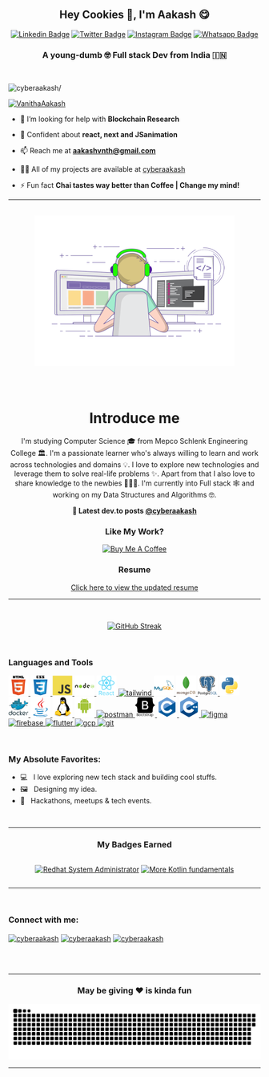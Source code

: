 <!-- [![GitHub Streak](https://streak-stats.demolab.com?user=CyberAakash&theme=ocean-gradient&border_radius=25&card_width=600)](https://git.io/streak-stats) ![Anurag's GitHub stats](https://github-readme-stats.vercel.app/api?username=CyberAakash&show_icons=true&theme=transparent)
[![Top Langs](https://github-readme-stats.vercel.app/api/top-langs/?username=CyberAakash&layout=donut)](https://github.com/anuraghazra/github-readme-stats)

[![trophy](https://github-profile-trophy.vercel.app/?username=CyberAakash&no-bg=true)](https://github.com/ryo-ma/github-profile-trophy) -->

<h2 align="center">Hey Cookies 👋, I'm Aakash 😋</h2>

<div align="center">

[![Linkedin Badge](https://img.shields.io/badge/-LinkedIn-0e76a8?style=flat-square&logo=Linkedin&logoColor=white)](https://www.linkedin.com/in/cyberaakash/)
[![Twitter Badge](https://img.shields.io/badge/-Twitter-00acee?style=flat-square&logo=Twitter&logoColor=white)](https://twitter.com/VanithaAakash)
[![Instagram Badge](https://img.shields.io/badge/-Instagram-e4405f?style=flat-square&logo=Instagram&logoColor=white)](https://instagram.com/cyberaakash/)
[![Whatsapp Badge](https://img.shields.io/badge/WhatsApp-25D366?style=flat-square&logo=whatsapp&logoColor=white)](https://wa.me/919384296895)

</div>

<h3 align="center">A young-dumb 🤓 Full stack Dev from India 🇮🇳</h3><br />

<p align="left"> <img src=https://komarev.com/ghpvc/?username=cyberaakash alt=cyberaakash/> </p>

<p align="left"> <a href="https://twitter.com/VanithaAakash" target="blank"><img src="https://img.shields.io/twitter/follow/VanithaAakash?logo=twitter&style=for-the-badge" alt="VanithaAakash" /></a> </p>

<!-- - 🤔 I’m looking for help with [Blockchain Research](https://github.com/rahuldkjain/github-profile-readme-generator) -->

- 🤔 I’m looking for help with **Blockchain Research**

- 💬 Confident about **react, next and JSanimation**

- 📫 Reach me at **aakashvnth@gmail.com**

- 👨‍💻 All of my projects are available at [cyberaakash](https://cyberaakash.vercel.app)

<!-- - 💬 &nbsp; Ask me about anything [here](https://github.com/) -->

- ⚡ Fun fact **Chai tastes way better than Coffee | Change my mind!**

<hr /><br />

<div align="center">

<img align="center" alt="Coding" width="400" src="https://raw.githubusercontent.com/devSouvik/devSouvik/master/gif3.gif">

<br/><br/>

</div>



<div align="center">

<h1>Introduce me</h1>

I'm studying Computer Science 🎓 from Mepco Schlenk Engineering College 🏛. I'm a passionate learner who's always willing to learn and work across technologies and domains 💡. I love to explore new technologies and leverage them to solve real-life problems ✨. Apart from that I also love to share knowledge to the newbies 👨🏻‍💻. I'm currently into Full stack 🕸️ and working on my Data Structures and Algorithms 🤓.

</div>

<div align="center">

**📕 Latest dev.to posts [@cyberaakash](https://dev.to/cyberaakash)**

### Like My Work?

<a href="https://www.buymeacoffee.com/cyberaakash" target="_blank"><img src="https://cdn.buymeacoffee.com/buttons/v2/default-yellow.png" alt="Buy Me A Coffee" height="60px" width="217px" ></a>

### Resume

[Click here to view the updated resume](https://cyberaakash.vercel.app/resume_v2.pdf)

</div>

<hr />

<div align="center">

<br />

[![GitHub Streak](https://streak-stats.demolab.com?user=CyberAakash&theme=ocean-gradient&border_radius=25&card_width=600)](https://git.io/streak-stats)

<br/>
</div>

### Languages and Tools
<div>
  <a href="https://www.w3.org/html/" target="_blank"> <img src="https://raw.githubusercontent.com/devicons/devicon/master/icons/html5/html5-original-wordmark.svg" alt="html5" width="40" height="40"/> </a>
    <a href="https://www.w3schools.com/css/" target="_blank"> <img src="https://raw.githubusercontent.com/devicons/devicon/master/icons/css3/css3-original-wordmark.svg" alt="css3" width="40" height="40"/> </a>
    <a href="https://developer.mozilla.org/en-US/docs/Web/JavaScript" target="_blank"> <img src="https://raw.githubusercontent.com/devicons/devicon/master/icons/javascript/javascript-original.svg" alt="javascript" width="40" height="40"/> </a>
      <a href="https://nodejs.org" target="_blank"> <img src="https://raw.githubusercontent.com/devicons/devicon/master/icons/nodejs/nodejs-original-wordmark.svg" alt="nodejs" width="40" height="40"/> </a>
      <a href="https://reactjs.org/" target="_blank"> <img src="https://raw.githubusercontent.com/devicons/devicon/master/icons/react/react-original-wordmark.svg" alt="react" width="40" height="40"/> </a>
    <a href="https://tailwindcss.com/" target="_blank"> <img src="https://www.vectorlogo.zone/logos/tailwindcss/tailwindcss-icon.svg" alt="tailwind" width="40" height="40"/> </a>
    <a href="https://www.mysql.com/" target="_blank" rel="noreferrer"> <img src="https://raw.githubusercontent.com/devicons/devicon/master/icons/mysql/mysql-original-wordmark.svg" alt="mysql" width="40" height="40"/> </a> 
    <a href="https://www.mongodb.com/" target="_blank"> <img src="https://raw.githubusercontent.com/devicons/devicon/master/icons/mongodb/mongodb-original-wordmark.svg" alt="mongodb" width="40" height="40"/> </a>
    <a href="https://www.postgresql.org" target="_blank"> <img src="https://raw.githubusercontent.com/devicons/devicon/master/icons/postgresql/postgresql-original-wordmark.svg" alt="postgresql" width="40" height="40"/> </a>
    <a href="https://www.python.org" target="_blank"> <img src="https://raw.githubusercontent.com/devicons/devicon/master/icons/python/python-original.svg" alt="python" width="40" height="40"/> </a>
    <a href="https://www.docker.com/" target="_blank" rel="noreferrer"> <img src="https://raw.githubusercontent.com/devicons/devicon/master/icons/docker/docker-original-wordmark.svg" alt="docker" width="40" height="40"/> </a>
    <a href="https://www.java.com" target="_blank" rel="noreferrer"> <img src="https://raw.githubusercontent.com/devicons/devicon/master/icons/java/java-original.svg" alt="java" width="40" height="40"/> </a>
    <a href="https://www.linux.org/" target="_blank" rel="noreferrer"> <img src="https://raw.githubusercontent.com/devicons/devicon/master/icons/linux/linux-original.svg" alt="linux" width="40" height="40"/> </a>
    <a href="https://developer.android.com" target="_blank" rel="noreferrer"> <img src="https://raw.githubusercontent.com/devicons/devicon/master/icons/android/android-original-wordmark.svg" alt="android" width="40" height="40"/> </a>
    <a href="https://postman.com" target="_blank" rel="noreferrer"> <img src="https://www.vectorlogo.zone/logos/getpostman/getpostman-icon.svg" alt="postman" width="40" height="40"/> </a>
    <a href="https://getbootstrap.com" target="_blank" rel="noreferrer"> <img src="https://raw.githubusercontent.com/devicons/devicon/master/icons/bootstrap/bootstrap-plain-wordmark.svg" alt="bootstrap" width="40" height="40"/> </a> <a href="https://www.cprogramming.com/" target="_blank" rel="noreferrer"> <img src="https://raw.githubusercontent.com/devicons/devicon/master/icons/c/c-original.svg" alt="c" width="40" height="40"/> </a> <a href="https://www.w3schools.com/cpp/" target="_blank" rel="noreferrer"> <img src="https://raw.githubusercontent.com/devicons/devicon/master/icons/cplusplus/cplusplus-original.svg" alt="cplusplus" width="40" height="40"/> </a>
    <a href="https://www.figma.com/" target="_blank" rel="noreferrer"> <img src="https://www.vectorlogo.zone/logos/figma/figma-icon.svg" alt="figma" width="40" height="40"/> </a> 
    <a href="https://firebase.google.com/" target="_blank" rel="noreferrer"> <img src="https://www.vectorlogo.zone/logos/firebase/firebase-icon.svg" alt="firebase" width="40" height="40"/> </a> 
    <a href="https://flutter.dev" target="_blank" rel="noreferrer"> <img src="https://www.vectorlogo.zone/logos/flutterio/flutterio-icon.svg" alt="flutter" width="40" height="40"/> </a> 
    <a href="https://cloud.google.com" target="_blank" rel="noreferrer"> <img src="https://www.vectorlogo.zone/logos/google_cloud/google_cloud-icon.svg" alt="gcp" width="40" height="40"/> </a> 
    <a href="https://git-scm.com/" target="_blank" rel="noreferrer"> <img src="https://www.vectorlogo.zone/logos/git-scm/git-scm-icon.svg" alt="git" width="40" height="40"/> </a>
    </p>
</div><br />


<div align="left">

### My Absolute Favorites:

- 💻 &nbsp; I love exploring new tech stack and building cool stuffs.
- 🖼️ &nbsp; Designing my idea.
- 🍕 &nbsp; Hackathons, meetups & tech events.

</div><br />

<hr />
<h3 align="center">My Badges Earned</h3>
<!--START_SECTION:badges-->
<div  align="center" style="display: flex; align-items:center; justify-content:center;">


[![Redhat System Administrator](https://images.credly.com/size/120x120/images/572de0ba-2c59-4816-a59d-b0e1687e45ee/image.png)](https://www.credly.com/badges/14b5ed7f-e85a-4dd0-a7f1-2f781327535e/linked_in?t=rskgz1 "Red Hat® Certified System Administrator (RHCSA®)") [![More Kotlin fundamentals](https://developers.google.com/static/profile/badges/playlists/android/android-basics-compose-unit-3-pathway-1/badge.svg)](https://developers.google.com/profile/badges/playlists/android/android-basics-compose-unit-3-pathway-1/ "Android Basics with Compose — More Kotlin fundamentals")
<!--END_SECTION:badges-->

</div>
<hr />

<br />
<h3 align="left">Connect with me:</h3>
<p align="left">
<a href="https://twitter.com/cyberaakash" target="blank"><img align="center" src="https://raw.githubusercontent.com/rahuldkjain/github-profile-readme-generator/master/src/images/icons/Social/twitter.svg" alt="cyberaakash" height="30" width="40" /></a>
<a href="https://linkedin.com/in/cyberaakash" target="blank"><img align="center" src="https://raw.githubusercontent.com/rahuldkjain/github-profile-readme-generator/master/src/images/icons/Social/linked-in-alt.svg" alt="cyberaakash" height="30" width="40" /></a>
<a href="https://instagram.com/cyberaakash" target="blank"><img align="center" src="https://raw.githubusercontent.com/rahuldkjain/github-profile-readme-generator/master/src/images/icons/Social/instagram.svg" alt="cyberaakash" height="30" width="40" /></a>
<!-- <a href="https://www.youtube.com/c/rishav chanda" target="blank"><img align="center" src="https://raw.githubusercontent.com/rahuldkjain/github-profile-readme-generator/master/src/images/icons/Social/youtube.svg" alt="cyberaakash" height="30" width="40" /></a> -->
</p>


<br /><br />

---

<div align="center">

### May be giving ❤️ is kinda fun

![Snake animation](https://github.com/jaiswaladi246/jaiswaladi246/blob/output/github-contribution-grid-snake.svg)

</div>  

---

<!-- <img align="center" alt="Coding" width="100%" src="https://github.com/CyberAakash/MyStackImages/blob/main/banner.png"> -->

<!---
CyberAakash/CyberAakash is a ✨ special ✨ repository because its `README.md` (this file) appears on your GitHub profile.
You can click the Preview link to take a look at your changes.
--->
